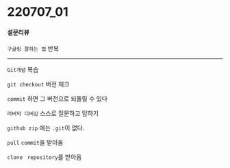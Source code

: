 # 220707_01

#### 설문리뷰

`구글링 잘하는 법` 반복

---

`Git개념` 복습

`git checkout` 버전 체크

`commit` 하면 그 버전으로 되돌릴 수 있다

`러버덕 디버깅` 스스로 질문하고 답하기

`github zip` 에는 `.git`이 없다.

`pull` `commit`을 받아옴

`clone` ` repository`를 받아옴